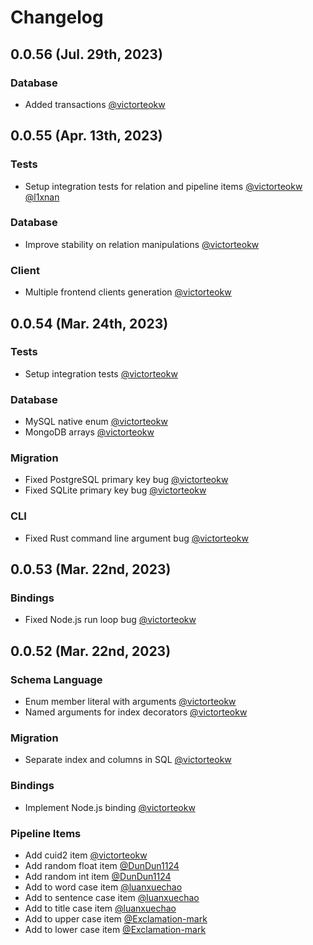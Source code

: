# Changelog

## 0.0.56 (Jul. 29th, 2023)

### Database

* Added transactions [@victorteokw](https://github.com/victorteokw)

## 0.0.55 (Apr. 13th, 2023)

### Tests

* Setup integration tests for relation and pipeline items [@victorteokw](https://github.com/victorteokw) [@l1xnan](https://github.com/l1xnan)

### Database

* Improve stability on relation manipulations [@victorteokw](https://github.com/victorteokw)

### Client

* Multiple frontend clients generation [@victorteokw](https://github.com/victorteokw)

## 0.0.54 (Mar. 24th, 2023)

### Tests

* Setup integration tests [@victorteokw](https://github.com/victorteokw)

### Database

* MySQL native enum [@victorteokw](https://github.com/victorteokw)
* MongoDB arrays [@victorteokw](https://github.com/victorteokw)

### Migration

* Fixed PostgreSQL primary key bug [@victorteokw](https://github.com/victorteokw)
* Fixed SQLite primary key bug [@victorteokw](https://github.com/victorteokw)

### CLI

* Fixed Rust command line argument bug [@victorteokw](https://github.com/victorteokw)

## 0.0.53 (Mar. 22nd, 2023)

### Bindings

* Fixed Node.js run loop bug [@victorteokw](https://github.com/victorteokw)

## 0.0.52 (Mar. 22nd, 2023)

### Schema Language

* Enum member literal with arguments [@victorteokw](https://github.com/victorteokw)
* Named arguments for index decorators [@victorteokw](https://github.com/victorteokw)

### Migration

* Separate index and columns in SQL [@victorteokw](https://github.com/victorteokw)

### Bindings

* Implement Node.js binding [@victorteokw](https://github.com/victorteokw)

### Pipeline Items

* Add cuid2 item [@victorteokw](https://github.com/victorteokw)
* Add random float item [@DunDun1124](https://github.com/DunDun1124)
* Add random int item [@DunDun1124](https://github.com/DunDun1124)
* Add to word case item [@luanxuechao](https://github.com/luanxuechao)
* Add to sentence case item [@luanxuechao](https://github.com/luanxuechao)
* Add to title case item [@luanxuechao](https://github.com/luanxuechao)
* Add to upper case item [@Exclamation-mark](https://github.com/Exclamation-mark)
* Add to lower case item [@Exclamation-mark](https://github.com/Exclamation-mark)

